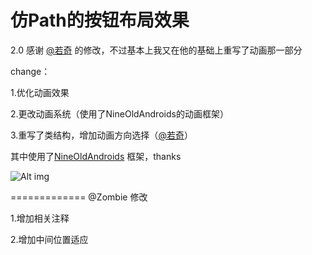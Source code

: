仿Path的按钮布局效果
=============

2.0 感谢 [@若奇](http://my.oschina.net/u/995232) 的修改，不过基本上我又在他的基础上重写了动画那一部分

change：

1.优化动画效果

2.更改动画系统（使用了NineOldAndroids的动画框架）

3.重写了类结构，增加动画方向选择（[@若奇](http://my.oschina.net/u/995232)）


其中使用了[NineOldAndroids](https://github.com/JakeWharton/NineOldAndroids/) 框架，thanks

![Alt img](https://github.com/dodola/PathButton/raw/master/img.jpg)

=============
@Zombie 修改

1.增加相关注释

2.增加中间位置适应

